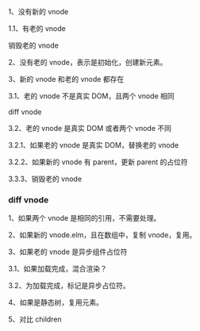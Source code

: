 1、没有新的 vnode

1.1、有老的 vnode

销毁老的 vnode

2、没有老的 vnode，表示是初始化，创建新元素。

3、新的 vnode 和老的 vnode 都存在

3.1、老的 vnode 不是真实 DOM，且两个 vnode 相同

diff vnode

3.2、老的 vnode 是真实 DOM 或者两个 vnode 不同

3.2.1、如果老的 vnode 是真实 DOM，替换老的 vnode

3.2.2、如果新的 vnode 有 parent，更新 parent 的占位符

3.3.3、销毁老的 vnode

### diff vnode

1、如果两个 vnode 是相同的引用，不需要处理。

2、如果新的 vnode.elm，且在数组中，复制 vnode，复用。

3、如果老的 vnode 是异步组件占位符

3.1、如果加载完成，混合渲染？

3.2、为加载完成，标记是异步占位符。

4、如果是静态树，复用元素。

5、对比 children
